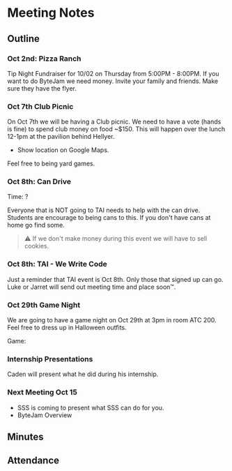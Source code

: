 # Meeting Notes

## Outline

### Oct 2nd: Pizza Ranch

Tip Night Fundraiser for 10/02 on Thursday from 5:00PM - 8:00PM.
If you want to do ByteJam we need money.
Invite your family and friends.
Make sure they have the flyer.

### Oct 7th Club Picnic

On Oct 7th we will be having a Club picnic.
We need to have a vote (hands is fine) to spend club money on food ~$150.
This will happen over the lunch 12-1pm at the pavilion behind Hellyer.

- Show location on Google Maps.

Feel free to being yard games.


### Oct 8th: Can Drive

Time: ?

Everyone that is NOT going to TAI needs to help with the can drive.
Students are encourage to being cans to this.
If you don't have cans at home go find some.

> ⚠️ If we don't make money during this event we will have to sell cookies.

### Oct 8th: TAI - We Write Code

Just a reminder that TAI event is Oct 8th.
Only those that signed up can go.
Luke or Jarret will send out meeting time and place soon™.

### Oct 29th Game Night

We are going to have a game night on Oct 29th at 3pm in room ATC 200.
Feel free to dress up in Halloween outfits.

Game: 

### Internship Presentations

Caden will present what he did during his internship. 

### Next Meeting Oct 15

- SSS is coming to present what SSS can do for you.
- ByteJam Overview

## Minutes

## Attendance


